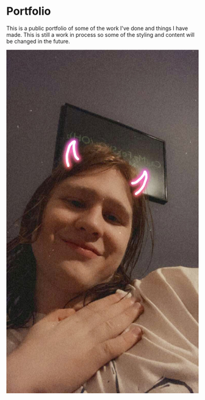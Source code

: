 # Portfolio
This is a public portfolio of some of the work I've done and things I have made.
This is still a work in process so some of the styling and content will be changed in the future.

![preview of the website](./assets/readmeFiles/IMG_3423.jpg)